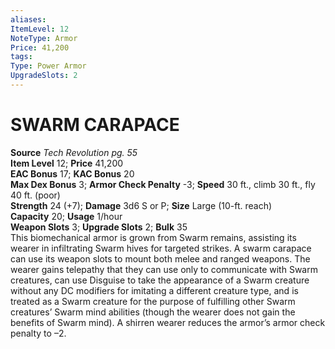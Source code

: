 ```yaml
---
aliases: 
ItemLevel: 12
NoteType: Armor
Price: 41,200 
tags: 
Type: Power Armor
UpgradeSlots: 2
---
```

# SWARM CARAPACE
**Source** _Tech Revolution pg. 55_  
**Item Level** 12; **Price** 41,200  
**EAC Bonus** 17; **KAC Bonus** 20  
**Max Dex Bonus** 3; **Armor Check Penalty** -3; **Speed** 30 ft., climb 30 ft., fly 40 ft. (poor)  
**Strength** 24 (+7); **Damage** 3d6 S or P; **Size** Large (10-ft. reach)  
**Capacity** 20; **Usage** 1/hour  
**Weapon Slots** 3; **Upgrade Slots** 2; **Bulk** 35  
This biomechanical armor is grown from Swarm remains, assisting its wearer in infiltrating Swarm hives for targeted strikes. A swarm carapace can use its weapon slots to mount both melee and ranged weapons. The wearer gains telepathy that they can use only to communicate with Swarm creatures, can use Disguise to take the appearance of a Swarm creature without any DC modifiers for imitating a different creature type, and is treated as a Swarm creature for the purpose of fulfilling other Swarm creatures’ Swarm mind abilities (though the wearer does not gain the benefits of Swarm mind). A shirren wearer reduces the armor’s armor check penalty to –2.